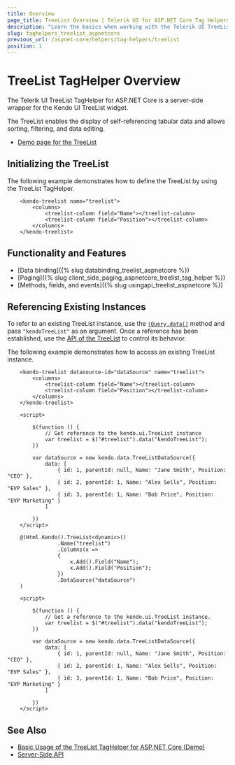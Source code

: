 ```yaml
---
title: Overview
page_title: TreeList Overview | Telerik UI for ASP.NET Core Tag Helpers
description: "Learn the basics when working with the Telerik UI TreeList TagHelper for ASP.NET Core (MVC 6 or ASP.NET Core MVC)."
slug: taghelpers_treelist_aspnetcore
previous_url: /aspnet-core/helpers/tag-helpers/treelist
position: 1
---
```


# TreeList TagHelper Overview

The Telerik UI TreeList TagHelper for ASP.NET Core is a server-side wrapper for the Kendo UI TreeList widget.

The TreeList enables the display of self-referencing tabular data and allows sorting, filtering, and data editing.

* [Demo page for the TreeList](https://demos.telerik.com/aspnet-core/treelist/tag-helper)

## Initializing the TreeList

The following example demonstrates how to define the TreeList by using the TreeList TagHelper.

```tagHelper
    <kendo-treelist name="treelist">
        <columns>
            <treelist-column field="Name"></treelist-column>
            <treelist-column field="Position"></treelist-column>
        </columns>
    </kendo-treelist>
```

## Functionality and Features

* [Data binding]({% slug databinding_treelist_aspnetcore %})
* [Paging]({% slug client_side_paging_aspnetcore_treelist_tag_helper %})
* [Methods, fields, and events]({% slug usingapi_treelist_aspnetcore %})

## Referencing Existing Instances

To refer to an existing TreeList instance, use the [`jQuery.data()`](http://api.jquery.com/jQuery.data/) method and pass `"kendoTreeList"` as an argument. Once a reference has been established, use the [API of the TreeList](/api/treelist) to control its behavior.

The following example demonstrates how to access an existing TreeList instance.

```tagHelper
    <kendo-treelist datasource-id="dataSource" name="treelist">
        <columns>
            <treelist-column field="Name"></treelist-column>
            <treelist-column field="Position"></treelist-column>
        </columns>
    </kendo-treelist>

    <script>

        $(function () {
            // Get reference to the kendo.ui.TreeList instance
            var treelist = $("#treelist").data("kendoTreeList");
        })

        var dataSource = new kendo.data.TreeListDataSource({
            data: [
                { id: 1, parentId: null, Name: "Jane Smith", Position: "CEO" },
                { id: 2, parentId: 1, Name: "Alex Sells", Position: "EVP Sales" },
                { id: 3, parentId: 1, Name: "Bob Price", Position: "EVP Marketing" }
            ]

        })
    </script>
```
```cshtml
    @(Html.Kendo().TreeList<dynamic>()
                .Name("treelist")
                .Columns(x =>
                {
                    x.Add().Field("Name");
                    x.Add().Field("Position");
                })
                .DataSource("dataSource")
    )

    <script>

        $(function () {
            // Get a reference to the kendo.ui.TreeList instance.
            var treelist = $("#treelist").data("kendoTreeList");
        })

        var dataSource = new kendo.data.TreeListDataSource({
            data: [
                { id: 1, parentId: null, Name: "Jane Smith", Position: "CEO" },
                { id: 2, parentId: 1, Name: "Alex Sells", Position: "EVP Sales" },
                { id: 3, parentId: 1, Name: "Bob Price", Position: "EVP Marketing" }
            ]

        })
    </script>
```

## See Also

* [Basic Usage of the TreeList TagHelper for ASP.NET Core (Demo)](https://demos.telerik.com/aspnet-core/treelist/tag-helper)
* [Server-Side API](/api/treelist)
